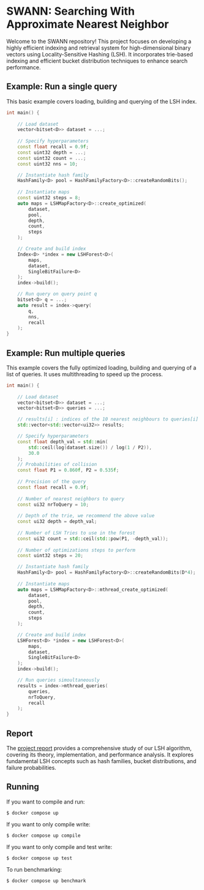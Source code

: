 # SWANN: Searching With Approximate Nearest Neighbor

Welcome to the SWANN repository! This project focuses on developing a highly efficient indexing and retrieval system for high-dimensional binary vectors using Locality-Sensitive Hashing (LSH). It incorporates trie-based indexing and efficient bucket distribution techniques to enhance search performance.

## Example: Run a single query

This basic example covers loading, building and querying of the LSH index.

```c++
int main() {
  
    // Load dataset
    vector<bitset<D>> dataset = ...;
    
    // Specify hyperparameters
    const float recall = 0.9f;
    const uint32 depth = ...;
    const uint32 count = ...;
    const uint32 nns = 10;

    // Instantiate hash family
    HashFamily<D> pool = HashFamilyFactory<D>::createRandomBits();
    
    // Instantiate maps
    const uint32 steps = 8;
    auto maps = LSHMapFactory<D>::create_optimized(
        dataset,
        pool,
        depth,
        count,
        steps
    );

    // Create and build index
    Index<D> *index = new LSHForest<D>(
        maps,
        dataset,
        SingleBitFailure<D>
    );
    index->build();

    // Run query on query point q
    bitset<D> q = ...;
    auto result = index->query(
        q,
        nns,
        recall
    );
}
```

## Example: Run multiple queries

This example covers the fully optimized loading, building and querying of a list of queries. It uses multithreading to speed up the process.

```c++
int main() {
  
    // Load dataset
    vector<bitset<D>> dataset = ...;
    vector<bitset<D>> queries = ...;

    // results[i] : indices of the 10 nearest neighbours to queries[i]
    std::vector<std::vector<ui32>> results;

    // Specify hyperparameters
    const float depth_val = std::min(
        std::ceil(log(dataset.size()) / log(1 / P2)),
        30.0
    );
    // Probabilities of collision 
    const float P1 = 0.860f, P2 = 0.535f;   
    
    // Precision of the query
    const float recall = 0.9f;              
    
    // Number of nearest neighbors to query
    const ui32 nrToQuery = 10;              
    
    // Depth of the trie, we recommend the above value
    const ui32 depth = depth_val;           
    
    // Number of LSH Tries to use in the forest
    const ui32 count = std::ceil(std::pow(P1, -depth_val)); 
    
    // Number of optimizations steps to perform  
    const uint32 steps = 20;                

    // Instantiate hash family
    HashFamily<D> pool = HashFamilyFactory<D>::createRandomBits(D*4);
    
    // Instantiate maps
    auto maps = LSHMapFactory<D>::mthread_create_optimized(
        dataset,
        pool,
        depth,
        count,
        steps
    );

    // Create and build index
    LSHForest<D> *index = new LSHForest<D>(
        maps,
        dataset,
        SingleBitFailure<D>
    );
    index->build();

    // Run queries simoultaneously
    results = index->mthread_queries(
        queries,
        nrToQuery,
        recall
    );
}
```

## Report

The [project report](SWANN_Big-ANN-Challenge_Bachelor_Thesis.pdf) provides a comprehensive study of our LSH algorithm, covering its theory, implementation, and performance analysis. It explores fundamental LSH concepts such as hash families, bucket distributions, and failure probabilities.

## Running

If you want to compile and run:

```$ docker compose up```

If you want to only compile write:

```$ docker compose up compile```

If you want to only compile and test write:

```$ docker compose up test```

To run benchmarking:

```$ docker compose up benchmark```
